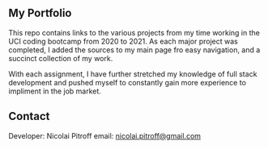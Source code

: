 ## My Portfolio

This repo contains links to the various projects from my time working in the UCI coding bootcamp from 2020 to 2021. As each major project was completed, I added the sources to my main page fro easy navigation, and a succinct collection of my work.

With each assignment, I have further stretched my knowledge of full stack development and pushed myself to constantly gain more experience to impliment in the job market.

## Contact
Developer: Nicolai Pitroff
email: nicolai.pitroff@gmail.com